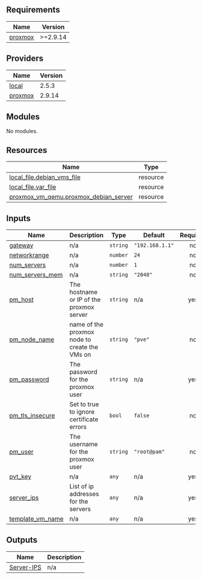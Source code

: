 <!-- BEGIN_TF_DOCS -->
## Requirements

| Name | Version |
|------|---------|
| <a name="requirement_proxmox"></a> [proxmox](#requirement\_proxmox) | >=2.9.14 |

## Providers

| Name | Version |
|------|---------|
| <a name="provider_local"></a> [local](#provider\_local) | 2.5.3 |
| <a name="provider_proxmox"></a> [proxmox](#provider\_proxmox) | 2.9.14 |

## Modules

No modules.

## Resources

| Name | Type |
|------|------|
| [local_file.debian_vms_file](https://registry.terraform.io/providers/hashicorp/local/latest/docs/resources/file) | resource |
| [local_file.var_file](https://registry.terraform.io/providers/hashicorp/local/latest/docs/resources/file) | resource |
| [proxmox_vm_qemu.proxmox_debian_server](https://registry.terraform.io/providers/telmate/proxmox/latest/docs/resources/vm_qemu) | resource |

## Inputs

| Name | Description | Type | Default | Required |
|------|-------------|------|---------|:--------:|
| <a name="input_gateway"></a> [gateway](#input\_gateway) | n/a | `string` | `"192.168.1.1"` | no |
| <a name="input_networkrange"></a> [networkrange](#input\_networkrange) | n/a | `number` | `24` | no |
| <a name="input_num_servers"></a> [num\_servers](#input\_num\_servers) | n/a | `number` | `1` | no |
| <a name="input_num_servers_mem"></a> [num\_servers\_mem](#input\_num\_servers\_mem) | n/a | `string` | `"2048"` | no |
| <a name="input_pm_host"></a> [pm\_host](#input\_pm\_host) | The hostname or IP of the proxmox server | `string` | n/a | yes |
| <a name="input_pm_node_name"></a> [pm\_node\_name](#input\_pm\_node\_name) | name of the proxmox node to create the VMs on | `string` | `"pve"` | no |
| <a name="input_pm_password"></a> [pm\_password](#input\_pm\_password) | The password for the proxmox user | `string` | n/a | yes |
| <a name="input_pm_tls_insecure"></a> [pm\_tls\_insecure](#input\_pm\_tls\_insecure) | Set to true to ignore certificate errors | `bool` | `false` | no |
| <a name="input_pm_user"></a> [pm\_user](#input\_pm\_user) | The username for the proxmox user | `string` | `"root@pam"` | no |
| <a name="input_pvt_key"></a> [pvt\_key](#input\_pvt\_key) | n/a | `any` | n/a | yes |
| <a name="input_server_ips"></a> [server\_ips](#input\_server\_ips) | List of ip addresses for the servers | `any` | n/a | yes |
| <a name="input_template_vm_name"></a> [template\_vm\_name](#input\_template\_vm\_name) | n/a | `any` | n/a | yes |

## Outputs

| Name | Description |
|------|-------------|
| <a name="output_Server-IPS"></a> [Server-IPS](#output\_Server-IPS) | n/a |
<!-- END_TF_DOCS -->
